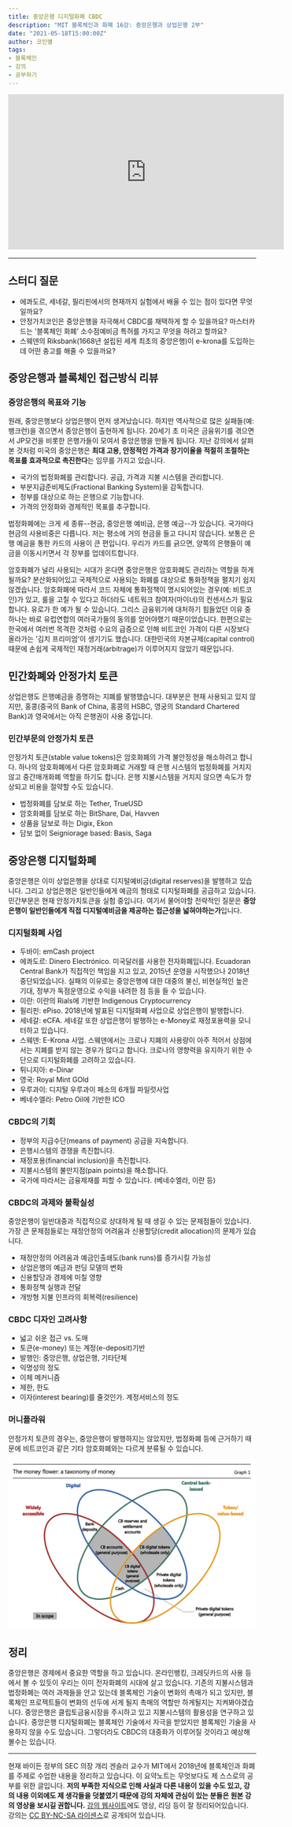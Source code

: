 ```yaml
---
title: 중앙은행 디지털화폐 CBDC
description: "MIT 블록체인과 화폐 16강: 중앙은행과 상업은행 2부"
date: "2021-05-18T15:00:00Z"
author: 코인별
tags: 
- 블록체인
- 강의
- 공부하기
---
```


<iframe width="560" height="315" src="https://www.youtube.com/embed/uNqMBBbb6UI" title="YouTube video player" frameborder="0" allow="accelerometer; autoplay; clipboard-write; encrypted-media; gyroscope; picture-in-picture" allowfullscreen></iframe>

---

## 스터디 질문
- 에콰도르, 세네갈, 필리핀에서의 현재까지 실험에서 배울 수 있는 점이 있다면 무엇일까요?
- 안정가치코인은 중앙은행을 자극해서 CBDC를 채택하게 할 수 있을까요? 마스터카드는 '블록체인 화폐' 소수점예비금 특허를 가지고 무엇을 하려고 할까요?
- 스웨덴의 Riksbank(1668년 설립된 세계 최초의 중앙은행)이 e-krona를 도입하는데 어떤 충고를 해줄 수 있을까요?

## 중앙은행과 블록체인 접근방식 리뷰

### 중앙은행의 목표와 기능
원래, 중앙은행보다 상업은행이 먼저 생겨났습니다. 하지만 역사적으로 많은 실패들(예: 뱅크런)을 겪으면서 중앙은행이 출현하게 됩니다. 20세기 초 미국은 금융위기를 겪으면서 JP모건을 비롯한 은행가들이 모여서 중앙은행을 만들게 됩니다. 지난 강의에서 살펴본 것처럼 미국의 중앙은행은 **최대 고용, 안정적인 가격과 장기이율을 적절히 조절하는 목표를 효과적으로 촉진한다**는 임무를 가지고 있습니다.

- 국가의 법정화폐를 관리합니다. 공급, 가격과 지불 시스템을 관리합니다.
- 부분지급준비제도(Fractional Banking System)을 감독합니다.
- 정부를 대상으로 하는 은행으로 기능합니다.
- 가격의 안정화와 경제적인 목표를 추구합니다.

법정화폐에는 크게 세 종류--현금, 중앙은행 예비금, 은행 예금--가 있습니다. 국가마다 현금의 사용비중은 다릅니다. 저는 평소에 거의 현금을 들고 다니지 않습니다. 보통은 은행 예금을 통한 카드의 사용이 큰 편입니다. 우리가 카드를 긁으면, 양쪽의 은행들이 예금을 이동시키면서 각 장부를 업데이트합니다.

암호화폐가 널리 사용되는 시대가 온다면 중앙은행은 암호화폐도 관리하는 역할을 하게 될까요? 분산화되어있고 국제적으로 사용되는 화폐를 대상으로 통화정책을 펼치기 쉽지 않겠습니다. 암호화폐에 따라서 코드 자체에 통화정책이 명시되어있는 경우(예: 비트코인)가 있고, 룰을 고칠 수 있다고 하더라도 네트워크 참여자(마이너)의 컨센서스가 필요합니다. 유로가 한 예가 될 수 있습니다. 그리스 금융위기에 대처하기 힘들었던 이유 중 하나는 바로 유럽연합의 여러국가들의 동의를 얻어야했기 때문이었습니다. 한편으로는 한국에서 여러번 목격한 것처럼 수요의 급증으로 인해 비트코인 가격이 다른 시장보다 올라가는 '김치 프리미엄'이 생기기도 했습니다. 대한민국의 자본규제(capital control) 때문에 손쉽게 국제적인 재정거래(arbitrage)가 이루어지지 않았기 때문입니다. 

## 민간화폐와 안정가치 토큰
상업은행도 은행예금을 증명하는 지폐를 발행했습니다. 대부분은 현재 사용되고 있지 않지만, 홍콩(중국의 Bank of China, 홍콩의 HSBC, 영궁의 Standard Chartered Bank)과 영국에서는 아직 은행권이 사용 중입니다.

### 민간부문의 안정가치 토큰
안정가치 토큰(stable value tokens)은 암호화폐의 가격 불안정성을 해소하려고 합니다. 하나의 암호화폐에서 다른 암호화폐로 거래할 때 은행 시스템의 법정화폐를 거치지 않고 중간매개화폐 역할을 하기도 합니다. 은행 지불시스템을 거치지 않으면 속도가 향상되고 비용을 절약할 수도 있습니다.

- 법정화폐를 담보로 하는 Tether, TrueUSD
- 암호화폐를 담보로 하는 BitShare, Dai, Havven
- 상품을 담보로 하는 Digix, Ekon
- 담보 없이 Seigniorage based: Basis, Saga

## 중앙은행 디지털화폐
중앙은행은 이미 상업은행을 상대로 디지털예비금(digital reserves)을 발행하고 있습니다. 그리고 상업은행은 일반인들에게 예금의 형태로 디지털화폐를 공급하고 있습니다. 민간부문은 현재 안정가치토큰을 실험 중입니다. 여기서 물어야할 전략적인 질문은 **중앙은행이 일반인들에게 직접 디지털예비금을 제공하는 접근성을 넓혀야하는가**입니다.

### 디지털화폐 사업
- 두바이: emCash project
- 에콰도르: Dinero Electrónico. 미국달러를 사용한 전자화폐입니다. Ecuadoran Central Bank가 직접적인 책임을 지고 있고, 2015년 운영을 시작했으나 2018년 중단되었습니다. 실패의 이유로는 중앙은행에 대한 대중의 불신, 비현실적인 높은 기대, 정부가 독점운영으로 수익을 내려한 점 등을 들 수 있습니다.
- 이란: 이란의 Rials에 기반한 Indigenous Cryptocurrency
- 필리핀: ePiso. 2018년에 발표된 디지털화폐 사업으로 상업은행이 발행합니다. 
- 세네갈: eCFA. 세네갈 또한 상업은행이 발행하는 e-Money로 재정포용력을 모니터하고 있습니다.
- 스웨덴: E-Krona 사업. 스웨덴에서는 크로나 지폐의 사용량이 아주 적어서 상점에서는 지폐를 받지 않는 경우가 많다고 합니다. 크로나의 영향력을 유지하기 위한 수단으로 디지털화폐를 고려하고 있습니다.
- 튀니지아: e-Dinar
- 영국: Royal Mint GOld
- 우루과이: 디지털 우루과이 페소의 6개월 파일럿사업
- 베네수엘라: Petro Oil에 기반한 ICO

### CBDC의 기회
- 정부의 지급수단(means of payment) 공급을 지속합니다.
- 은행시스템의 경쟁을 촉진합니다.
- 재정포용(financial inclusion)을 촉진합니다.
- 지불시스템의 불만지점(pain points)을 해소합니다.
- 국가에 따라서는 금융제재를 피할 수 있습니다. (베네수엘라, 이란 등)

### CBDC의 과제와 불확실성
중앙은행이 일반대중과 직접적으로 상대하게 될 때 생길 수 있는 문제점들이 있습니다. 가장 큰 문제점들로는 재정안정의 어려움과 신용할당(credit allocation)의 문제가 있습니다.

- 재정안정의 어려움과 예금인출쇄도(bank runs)를 증가시킬 가능성
- 상업은행의 예금과 펀딩 모델의 변화
- 신용할당과 경제에 미칠 영향
- 통화정책 실행과 전달
- 개방형 지불 인프라의 회복력(resilience)

### CBDC 디자인 고려사항
- 넓고 쉬운 접근 vs. 도매
- 토큰(e-money) 또는 계정(e-deposit)기반
- 발행인: 중앙은행, 상업은행, 기타단체
- 익명성의 정도
- 이체 메커니즘
- 제한, 한도
- 이자(interest bearing)를 줄것인가. 계정서비스의 정도

### 머니플라워
안정가치 토큰의 경우는, 중앙은행이 발행하지는 않았지만, 법정화폐 등에 근거하기 때문에 비트코인과 같은 기타 암호화폐와는 다르게 분류될 수 있습니다.

![money flower graph](./money-flower.png "머니플라워, 출처: https://www.bis.org/publ/bppdf/bispap101.pdf")

## 정리
중앙은행은 경제에서 중요한 역할을 하고 있습니다. 온라인뱅킹, 크레딧카드의 사용 등에서 볼 수 있듯이 우리는 이미 전자화폐의 시대에 살고 있습니다. 기존의 지불시스템과 법정화폐는 여러 과제들을 안고 있는데 블록체인 기술이 변화의 촉매가 되고 있지만, 블록체인 프로젝트들이 변화의 선두에 서게 될지 촉매의 역할만 하게될지는 지켜봐야겠습니다. 중앙은행은 클립토금융시장을 주시하고 있고 지불시스템의 활용성을 연구하고 있습니다. 중앙은행 디지털화폐는 블록체인 기술에서 자극을 받았지만 블록체인 기술을 사용하지 않을 수도 있습니다. 그렇더라도 CBDC의 대중화가 이루어질 것이라고 예상해 볼수는 있습니다.

---
현재 바이든 정부의 SEC 의장 개리 겐슬러 교수가 MIT에서 2018년에 블록체인과 화폐를 주제로 수업한 내용을 정리하고 있습니다. 이 요약노트는 무엇보다도 제 스스로의 공부를 위한 글입니다. **저의 부족한 지식으로 인해 사실과 다른 내용이 있을 수도 있고, 강의 내용 이외에도 제 생각들을 덧붙였기 때문에 강의 자체에 관심이 있는 분들은 원본 강의 영상을 보시길 권합니다.** [강의 웹사이트](https://ocw.mit.edu/courses/sloan-school-of-management/15-s12-blockchain-and-money-fall-2018/video-lectures/)에도 영상, 리딩 등이 잘 정리되어있습니다. 강의는 [CC BY-NC-SA 라이센스](https://creativecommons.org/licenses/by-nc-sa/4.0/)로 공개되어 있습니다.